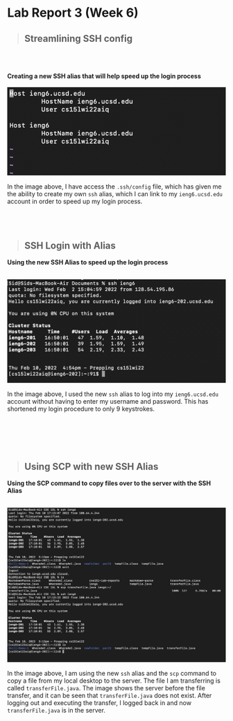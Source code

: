 # Lab Report 3 (Week 6)

> ## **Streamlining SSH config**
<br/>
<br/>

**Creating a new SSH alias that will help speed up the login process**
<br/>
<br/>
![Image](Lab_Report_3/streamlinedSSH.png)

In the image above, I have access the `.ssh/config` file, which has given me the ability to create my own `ssh` alias, which I can link to my `ieng6.ucsd.edu` account in order to speed up my login process.
<br/>
<br/>
<br/>
<br/>

> ## **SSH Login with Alias**


**Using the new SSH Alias to speed up the login process**
<br/>
<br/>

![Image](Lab_Report_3/sshLogin.png)

In the image above, I used the new `ssh` alias to log into my `ieng6.ucsd.edu` account without having to enter my username and password. This has shortened my login procedure to only 9 keystrokes.

<br/>
<br/>
<br/>
<br/>

> ## **Using SCP with new SSH Alias**

**Using the SCP command to copy files over to the server with the SSH Alias**
<br/>
<br/>

![Image](Lab_Report_3/fileTransferWithSSH.png)

In the image above, I am using the new `ssh` alias and the `scp` command to copy a file from my local desktop to the server. The file I am transferring is called `transferFile.java`. The image shows the server before the file transfer, and it can be seen that `transferFile.java` does not exist. After logging out and executing the transfer, I logged back in and now `transferFile.java` is in the server.
